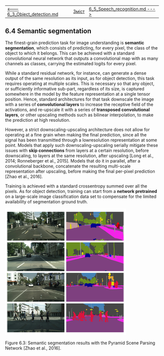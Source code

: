 |                                                           |                    |                                                              |
| --------------------------------------------------------- | ------------------ | ------------------------------------------------------------ |
| [<---   6_3_Object_detection.md](6_3_Object_detection.md) | [Зміст](README.md) | [6_5_Speech_recognition.md    --->](6_5_Speech_recognition.md) |

## 6.4    Semantic segmentation

The finest-grain prediction task for image understanding is **semantic segmentation**, which consists of predicting, for every pixel, the class of the object to which it belongs. This can be achieved with a standard convolutional neural network that outputs a convolutional map with as many channels as classes, carrying the estimated logits for every pixel.

While a standard residual network, for instance, can generate a dense output of the same resolution as its input, as for object detection, this task requires operating at multiple scales. This is necessary so that any object, or sufficiently informative sub-part, regardless of its size, is captured somewhere in the model by the feature representation at a single tensor position. Hence, standard architectures for that task downscale the image with a series of **convolutional layers** to increase the receptive field of the activations, and re-upscale it with a series of **transposed convolutional layers**, or other upscaling methods such as bilinear interpolation, to make the prediction at high resolution.

However, a strict downscaling-upscaling architecture does not allow for operating at a fine grain when making the final prediction, since all the signal has been transmitted through a lowresolution representation at some point. Models that apply such downscaling-upscaling serially mitigate these issues with **skip connections** from layers at a certain resolution, before downscaling, to layers at the same resolution, after upscaling [Long et al., 2014; Ronneberger et al., 2015]. Models that do it in parallel, after a convolutional backbone, concatenate the resulting multi-scale representation after upscaling, before making the final per-pixel prediction [Zhao et al., 2016].

Training is achieved with a standard crossentropy summed over all the pixels. As for object detection, training can start from a **network pretrained** on a large-scale image classification data set to compensate for the limited availability of segmentation ground truth.

![image-20230618172600880](media1/image-20230618172600880.png)

Figure 6.3: Semantic segmentation results with the Pyramid Scene Parsing Network [Zhao et al., 2016].
